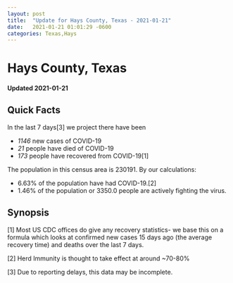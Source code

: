 ```yaml
---
layout: post
title:  "Update for Hays County, Texas - 2021-01-21"
date:   2021-01-21 01:01:29 -0600
categories: Texas,Hays
---
```


# Hays County, Texas
#### Updated 2021-01-21

## Quick Facts

In the last 7 days[3] we project there have been
- *1146* new cases of COVID-19
- *21* people have died of COVID-19
- *173* people have recovered from COVID-19[1]

The population in this census area is 230191. By our calculations:
- 6.63% of the population have had COVID-19.[2]
- 1.46% of the population or 3350.0 people are actively fighting the virus.

## Synopsis




[1] Most US CDC offices do give any recovery statistics- we base this on a formula which looks at confirmed new cases
15 days ago (the average recovery time) and deaths over the last 7 days.

[2] Herd Immunity is thought to take effect at around ~70-80%

[3] Due to reporting delays, this data may be incomplete.
 
    